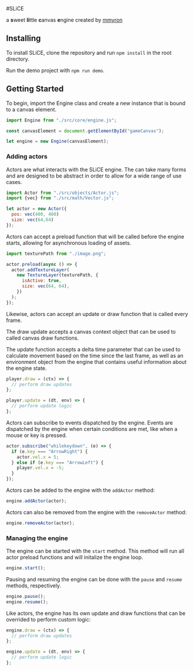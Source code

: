 #SLiCE

a **s**weet **li**ttle **c**anvas **e**ngine created by [mmyron](https://mmyron.com)

## Installing

To install SLiCE, clone the repository and run `npm install` in the root directory.

Run the demo project with `npm run demo`.

## Getting Started

To begin, import the Engine class and create a new instance that is bound to a canvas element.

```javascript
import Engine from "./src/core/engine.js";

const canvasElement = document.getElementById("gameCanvas");

let engine = new Engine(canvasElement);
```

### Adding actors

Actors are what interacts with the SLiCE engine. The can take many forms and are designed to be abstract in order to allow for a wide range of use cases.

```javascript
import Actor from "./src/objects/Actor.js";
import {vec} from "./src/math/Vector.js";

let actor = new Actor({
  pos: vec(400, 400)
  size: vec(64,64)
});
```

Actors can accept a preload function that will be called before the engine starts, allowing for asynchronous loading of assets.

```javascript
import texturePath from "./image.png";

actor.preload(async () => {
  actor.addTextureLayer(
    new TextureLayer(texturePath, {
      isActive: true,
      size: vec(64, 64),
    })
  );
});
```

Likewise, actors can accept an update or draw function that is called every frame.

The draw update accepts a canvas context object that can be used to called canvas draw functions.

The update function accepts a delta time parameter that can be used to calculate movement based on the time since the last frame, as well as an environment object from the engine that contains useful information about the engine state.

```javascript
player.draw = (ctx) => {
  // perform draw updates
};

player.update = (dt, env) => {
  // perform update logic
};
```

Actors can subscribe to events dispatched by the engine. Events are dispatched by the engine when certain conditions are met, like when a mouse or key is pressed.

```javascript
actor.subscribe("whilekeydown", (e) => {
  if (e.key === "ArrowRight") {
    actor.vel.x = 5;
  } else if (e.key === "ArrowLeft") {
    player.vel.x = -5;
  }
});
```

Actors can be added to the engine with the `addActor` method:

```javascript
engine.addActor(actor);
```

Actors can also be removed from the engine with the `removeActor` method:

```javascript
engine.removeActor(actor);
```

### Managing the engine

The engine can be started with the `start` method. This method will run all actor preload functions and will initalize the engine loop.

```javascript
engine.start();
```

Pausing and resuming the engine can be done with the `pause` and `resume` methods, respectively.

```javascript
engine.pause();
engine.resume();
```

Like actors, the engine has its own update and draw functions that can be overrided to perform custom logic:

```javascript
engine.draw = (ctx) => {
  // perform draw updates
};

engine.update = (dt, env) => {
  // perform update logic
};
```
